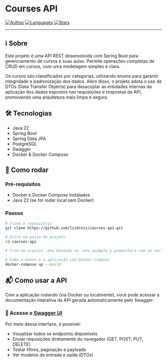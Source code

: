 # Courses API
[![Author](https://img.shields.io/badge/author-lcsdiniz-6DB33F)](https://www.linkedin.com/in/lcsdiniz/)
[![Languages](https://img.shields.io/github/languages/count/lcsdiniz/courses-api?color=6DB33F)](#)
[![Stars](https://img.shields.io/github/stars/lcsdiniz/courses-api?color=6DB33F)](#)

---

## ℹ️ Sobre

Este projeto é uma API REST desenvolvida com Spring Boot para gerenciamento de cursos e suas aulas.
Permite operações completas de CRUD em cursos, com uma modelagem simples e clara.

Os cursos são classificados por categorias, utilizando enums para garantir integridade e padronização dos dados.
Além disso, o projeto adota o uso de DTOs (Data Transfer Objects) para desacoplar as entidades internas da aplicação dos dados expostos nas requisições e respostas da API, promovendo uma arquitetura mais limpa e segura.

## 🛠 Tecnologias

- Java 22  
- Spring Boot  
- Spring Data JPA  
- PostgreSQL
- Swagger
- Docker & Docker Compose  

## 🚀 Como rodar

### Pré-requisitos

- Docker e Docker Compose instalados  
- Java 22 (se for rodar local sem Docker)

### Passos

```bash
# Clone o repositório
git clone https://github.com/lcsdiniz/courses-api.git

# Entre na pasta do projeto
cd courses-api

# Crie um arquivo .env baseado no .env.example e preencha-o com as variáveis necessárias

# Suba o banco e a aplicação com Docker Compose
docker-compose up --build
```

## 📬 Como usar a API

Com a aplicação rodando (via Docker ou localmente), você pode acessar a documentação interativa da API gerada automaticamente pelo Swagger:

### 🔗 Acesse o [Swagger UI](http://localhost:8080/swagger-ui/index.html)
Por meio dessa interface, é possível:

- Visualizar todos os endpoints disponíveis
- Enviar requisições diretamente do navegador (GET, POST, PUT, DELETE)
- Testar filtros, paginação e payloads
- Ver modelos de entrada e saída (DTOs)
